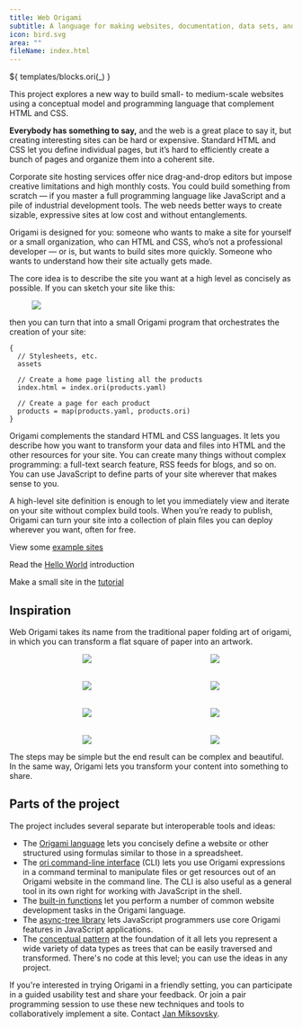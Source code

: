 ```yaml
---
title: Web Origami
subtitle: A language for making websites, documentation, data sets, and other content
icon: bird.svg
area: ""
fileName: index.html
---
```


${ templates/blocks.ori(\_) }

This project explores a new way to build small- to medium-scale websites using a conceptual model and programming language that complement HTML and CSS.

**Everybody has something to say,** and the web is a great place to say it, but creating interesting sites can be hard or expensive. Standard HTML and CSS let you define individual pages, but it’s hard to efficiently create a bunch of pages and organize them into a coherent site.

Corporate site hosting services offer nice drag-and-drop editors but impose creative limitations and high monthly costs. You could build something from scratch — if you master a full programming language like JavaScript and a pile of industrial development tools. The web needs better ways to create sizable, expressive sites at low cost and without entanglements.

Origami is designed for you: someone who wants to make a site for yourself or a small organization, who can HTML and CSS, who’s not a professional developer — or is, but wants to build sites more quickly. Someone who wants to understand how their site actually gets made.

The core idea is to describe the site you want at a high level as concisely as possible. If you can sketch your site like this:

<figure>
  <img src="/assets/illustrations/Site Sketch.svg">
</figure>

then you can turn that into a small Origami program that orchestrates the creation of your site:

```ori
{
  // Stylesheets, etc.
  assets

  // Create a home page listing all the products
  index.html = index.ori(products.yaml)

  // Create a page for each product
  products = map(products.yaml, products.ori)
}
```

Origami complements the standard HTML and CSS languages. It lets you describe how you want to transform your data and files into HTML and the other resources for your site. You can create many things without complex programming: a full-text search feature, RSS feeds for blogs, and so on. You can use JavaScript to define parts of your site wherever that makes sense to you.

A high-level site definition is enough to let you immediately view and iterate on your site without complex build tools. When you’re ready to publish, Origami can turn your site into a collection of plain files you can deploy wherever you want, often for free.

<span class="tutorialStep"></span> View some [example sites](/language/examples.html)

<span class="tutorialStep"></span> Read the [Hello World](/language/hello.html) introduction

<span class="tutorialStep"></span> Make a small site in the [tutorial](/language/tutorial.html)

## Inspiration

Web Origami takes its name from the traditional paper folding art of origami, in which you can transform a flat square of paper into an artwork.

<figure style="align-items: center; display: grid; gap: 2rem; grid-template-columns: repeat(auto-fit, minmax(125px, 1fr)); justify-items: center;">
  <img src="/assets/heart/step1.svg">
  <img src="/assets/heart/step2.svg">
  <img src="/assets/heart/step3.svg">
  <img src="/assets/heart/step4.svg">
  <img src="/assets/heart/step5.svg">
  <img src="/assets/heart/step6.svg">
  <img src="/assets/heart/step7.svg">
  <img src="/assets/heart/step8.svg">
</figure>

The steps may be simple but the end result can be complex and beautiful. In the same way, Origami lets you transform your content into something to share.

## Parts of the project

The project includes several separate but interoperable tools and ideas:

- The [Origami language](/language/) lets you concisely define a website or other structured using formulas similar to those in a spreadsheet.
- The [ori command-line interface](/cli/) (CLI) lets you use Origami expressions in a command terminal to manipulate files or get resources out of an Origami website in the command line. The CLI is also useful as a general tool in its own right for working with JavaScript in the shell.
- The [built-in functions](/builtins/) let you perform a number of common website development tasks in the Origami language.
- The [async-tree library](/async-tree/) lets JavaScript programmers use core Origami features in JavaScript applications.
- The [conceptual pattern](/pattern/) at the foundation of it all lets you represent a wide variety of data types as trees that can be easily traversed and transformed. There's no code at this level; you can use the ideas in any project.

If you're interested in trying Origami in a friendly setting, you can participate in a guided usability test and share your feedback. Or join a pair programming session to use these new techniques and tools to collaboratively implement a site. Contact [Jan Miksovsky](https://jan.miksovsky.com/contact.html).

